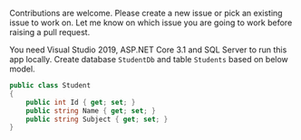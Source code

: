 Contributions are welcome. Please create a new issue or pick an existing 
issue to work on. Let me know on which issue you are going to work before 
raising a pull request.

You need Visual Studio 2019, ASP.NET Core 3.1 and SQL Server to run this app locally.
Create database `StudentDb` and table `Students` based on below model.

```c#
public class Student
{
    public int Id { get; set; }
    public string Name { get; set; }
    public string Subject { get; set; }
}
```
